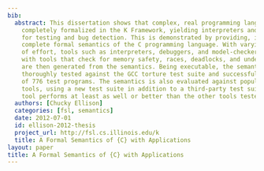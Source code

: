 ```yaml
---
bib:
  abstract: This dissertation shows that complex, real programming languages can be
    completely formalized in the K Framework, yielding interpreters and analysis tools
    for testing and bug detection. This is demonstrated by providing, in K, the first
    complete formal semantics of the C programming language. With varying degrees
    of effort, tools such as interpreters, debuggers, and model-checkers, together
    with tools that check for memory safety, races, deadlocks, and undefined behavior
    are then generated from the semantics. Being executable, the semantics has been
    thoroughly tested against the GCC torture test suite and successfully passes 99.2\%
    of 776 test programs. The semantics is also evaluated against popular analysis
    tools, using a new test suite in addition to a third-party test suite. The semantics-based
    tool performs at least as well or better than the other tools tested.
  authors: [Chucky Ellison]
  categories: [fsl, semantics]
  date: 2012-07-01
  id: ellison-2012-thesis
  project_url: http://fsl.cs.illinois.edu/k
  title: A Formal Semantics of {C} with Applications
layout: paper
title: A Formal Semantics of {C} with Applications
---
```

